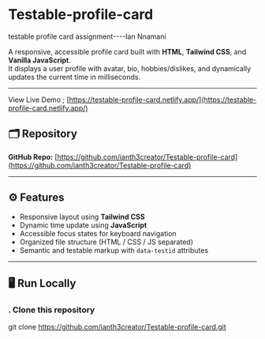 # Testable-profile-card
testable profile card assignment----Ian Nnamani

A responsive, accessible profile card built with **HTML**, **Tailwind CSS**, and **Vanilla JavaScript**.  
It displays a user profile with avatar, bio, hobbies/dislikes, and dynamically updates the current time in milliseconds.

---
View Live Demo ; [https://testable-profile-card.netlify.app/](https://testable-profile-card.netlify.app/)

## 🗂️ Repository
**GitHub Repo:** [https://github.com/ianth3creator/Testable-profile-card](https://github.com/ianth3creator/Testable-profile-card)

---

## ⚙️ Features
- Responsive layout using **Tailwind CSS**
- Dynamic time update using **JavaScript**
- Accessible focus states for keyboard navigation
- Organized file structure (HTML / CSS / JS separated)
- Semantic and testable markup with `data-testid` attributes

---

## 🖥️ Run Locally

### . Clone this repository
git clone https://github.com/ianth3creator/Testable-profile-card.git

